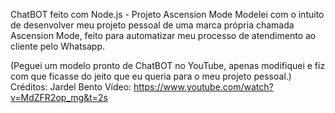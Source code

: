 ChatBOT feito com Node.js - Projeto Ascension Mode
Modelei com o intuito de desenvolver meu projeto pessoal de uma marca própria chamada Ascension Mode, feito para automatizar meu processo de atendimento ao cliente pelo Whatsapp.


(Peguei um modelo pronto de ChatBOT no YouTube, apenas modifiquei e fiz com que ficasse do jeito que eu queria para o meu projeto pessoal.)
Créditos: Jardel Bento
Vídeo: https://www.youtube.com/watch?v=MdZFR2op_mg&t=2s
